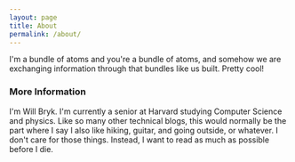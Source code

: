 ```yaml
---
layout: page
title: About
permalink: /about/
---
```


I'm a bundle of atoms and you're a bundle of atoms, and somehow we are exchanging information through that bundles like us built. Pretty cool! 

### More Information

I'm Will Bryk. I'm currently a senior at Harvard studying Computer Science and physics. Like so many other technical blogs, this would normally be the part where I say I also like hiking, guitar, and going outside, or whatever. I don't care for those things. Instead, I want to read as much as possible before I die.

